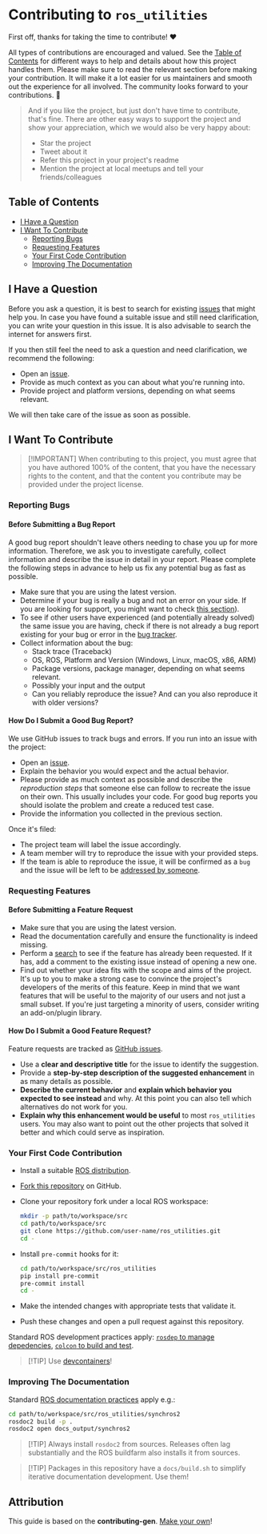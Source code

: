 <!-- omit in toc -->
# Contributing to `ros_utilities`

First off, thanks for taking the time to contribute! ❤️

All types of contributions are encouraged and valued. See the [Table of Contents](#table-of-contents) for different ways to help and details about how this project handles them. Please make sure to read the relevant section before making your contribution. It will make it a lot easier for us maintainers and smooth out the experience for all involved. The community looks forward to your contributions. 🎉

> And if you like the project, but just don't have time to contribute, that's fine. There are other easy ways to support the project and show your appreciation, which we would also be very happy about:
> - Star the project
> - Tweet about it
> - Refer this project in your project's readme
> - Mention the project at local meetups and tell your friends/colleagues

<!-- omit in toc -->
## Table of Contents

- [I Have a Question](#i-have-a-question)
- [I Want To Contribute](#i-want-to-contribute)
  - [Reporting Bugs](#reporting-bugs)
  - [Requesting Features](#requesting-features)
  - [Your First Code Contribution](#your-first-code-contribution)
  - [Improving The Documentation](#improving-the-documentation)

## I Have a Question

Before you ask a question, it is best to search for existing [issues](https://github.com/bdaiinstitute/ros_utilities/issues) that might help you. In case you have found a suitable issue and still need clarification, you can write your question in this issue. It is also advisable to search the internet for answers first.

If you then still feel the need to ask a question and need clarification, we recommend the following:

- Open an [issue](https://github.com/utilities/ros_utilities/issues/new).
- Provide as much context as you can about what you're running into.
- Provide project and platform versions, depending on what seems relevant.

We will then take care of the issue as soon as possible.

## I Want To Contribute

> [!IMPORTANT] <!-- omit in toc -->
> When contributing to this project, you must agree that you have authored 100% of the content, that you have the necessary rights to the content, and that the content you contribute may be provided under the project license.

### Reporting Bugs

<!-- omit in toc -->
#### Before Submitting a Bug Report

A good bug report shouldn't leave others needing to chase you up for more information. Therefore, we ask you to investigate carefully, collect information and describe the issue in detail in your report. Please complete the following steps in advance to help us fix any potential bug as fast as possible.

- Make sure that you are using the latest version.
- Determine if your bug is really a bug and not an error on your side. If you are looking for support, you might want to check [this section](#i-have-a-question)).
- To see if other users have experienced (and potentially already solved) the same issue you are having, check if there is not already a bug report existing for your bug or error in the [bug tracker](https://github.com/bdaiinstitute/ros_utilities/issues?q=label%3Abug).
- Collect information about the bug:
  - Stack trace (Traceback)
  - OS, ROS, Platform and Version (Windows, Linux, macOS, x86, ARM)
  - Package versions, package manager, depending on what seems relevant.
  - Possibly your input and the output
  - Can you reliably reproduce the issue? And can you also reproduce it with older versions?

<!-- omit in toc -->
#### How Do I Submit a Good Bug Report?

We use GitHub issues to track bugs and errors. If you run into an issue with the project:

- Open an [issue](https://github.com/bdaiinstitute/ros_utilities/issues/new).
- Explain the behavior you would expect and the actual behavior.
- Please provide as much context as possible and describe the *reproduction steps* that someone else can follow to recreate the issue on their own. This usually includes your code. For good bug reports you should isolate the problem and create a reduced test case.
- Provide the information you collected in the previous section.

Once it's filed:

- The project team will label the issue accordingly.
- A team member will try to reproduce the issue with your provided steps. 
- If the team is able to reproduce the issue, it will be confirmed as a `bug` and the issue will be left to be [addressed by someone](#your-first-code-contribution).

### Requesting Features

<!-- omit in toc -->
#### Before Submitting a Feature Request

- Make sure that you are using the latest version.
- Read the documentation carefully and ensure the functionality is indeed missing.
- Perform a [search](https://github.com/bdaiinstitute/ros_utilities/issues) to see if the feature has already been requested. If it has, add a comment to the existing issue instead of opening a new one.
- Find out whether your idea fits with the scope and aims of the project. It's up to you to make a strong case to convince the project's developers of the merits of this feature. Keep in mind that we want features that will be useful to the majority of our users and not just a small subset. If you're just targeting a minority of users, consider writing an add-on/plugin library.

<!-- omit in toc -->
#### How Do I Submit a Good Feature Request?

Feature requests are tracked as [GitHub issues](https://github.com/bdaiinstitute/ros_utilities/issues).

- Use a **clear and descriptive title** for the issue to identify the suggestion.
- Provide a **step-by-step description of the suggested enhancement** in as many details as possible.
- **Describe the current behavior** and **explain which behavior you expected to see instead** and why. At this point you can also tell which alternatives do not work for you.
- **Explain why this enhancement would be useful** to most `ros_utilities` users. You may also want to point out the other projects that solved it better and which could serve as inspiration.

<!-- You might want to create an issue template for enhancement suggestions that can be used as a guide and that defines the structure of the information to be included. If you do so, reference it here in the description. -->

### Your First Code Contribution

- Install a suitable [ROS distribution](https://docs.ros.org/en/humble/Installation.html). 

- [Fork this repository](https://docs.github.com/en/pull-requests/collaborating-with-pull-requests/working-with-forks/fork-a-repo) on GitHub.

- Clone your repository fork under a local ROS workspace:

  ```sh
  mkdir -p path/to/workspace/src
  cd path/to/workspace/src
  git clone https://github.com/user-name/ros_utilities.git
  cd -
  ```
  
- Install `pre-commit` hooks for it:

  ```sh
  cd path/to/workspace/src/ros_utilities
  pip install pre-commit
  pre-commit install
  cd -
  ```

- Make the intended changes with appropriate tests that validate it.
- Push these changes and open a pull request against this repository.

Standard ROS development practices apply: [`rosdep` to manage depedencies](https://docs.ros.org/en/humble/Tutorials/Intermediate/Rosdep.html),
[`colcon` to build and test](https://docs.ros.org/en/humble/How-To-Guides/Developing-a-ROS-2-Package.html).

> [!TIP] <!-- omit in toc -->
> Use [devcontainers](.devcontainer)!

### Improving The Documentation

Standard [ROS documentation practices](https://docs.ros.org/en/humble/How-To-Guides/Documenting-a-ROS-2-Package.html) apply e.g.:

```sh
cd path/to/workspace/src/ros_utilities/synchros2
rosdoc2 build -p .
rosdoc2 open docs_output/synchros2
```

> [!TIP] <!-- omit in toc -->
> Always install `rosdoc2` from sources. Releases often lag substantially and the ROS buildfarm also installs it from sources.

> [!TIP] <!-- omit in toc -->
> Packages in this repository have a `docs/build.sh` to simplify iterative documentation development. Use them! 

<!-- omit in toc -->
## Attribution
This guide is based on the **contributing-gen**. [Make your own](https://github.com/bttger/contributing-gen)!
